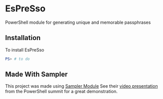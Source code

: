 # EsPreSso
PowerShell module for generating unique and memorable passphrases

## Installation
To install EsPreSso
```Powershell
PS> # to do

```



## Made With Sampler
This project was made using [Sampler Module](https://github.com/gaelcolas/Sampler)
See their [video presentation](https://youtu.be/tAUCWo88io4?si=jq0f7omwll1PtUsN) from the PowerShell summit for a great demonstration.
